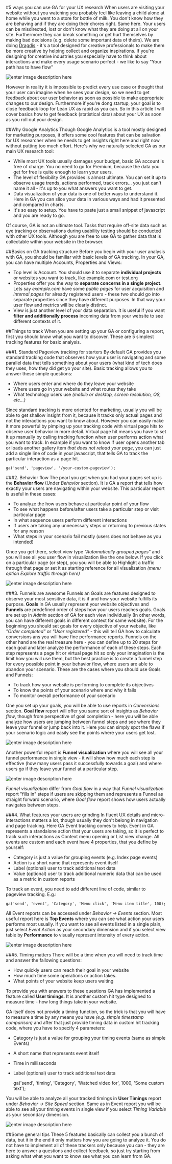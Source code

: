 
#5 ways you can use GA for your UX research
When users are visiting your website without you watching you probably feel like leaving a child alone at home while you went to a store for bottle of milk. You don't know how they are behaving and if they are doing their chores right. 
Same here. Your users can be misdirected, lost or don't know what they are doing at all on your site. Furthermore they can break something or get hurt themselves by making bad decisions (e.g. delete some important data of theirs). We are doing [Dragdis](http://dragdis.com) - it's a tool designed for creative professionals to make them be more creative by helping collect and organize inspirations. If you're designing for creative industries you especially have to think about interactions and make every usage scenario perfect - we like to say "Your path has to have flow" 

![enter image description here](http://i.memeful.com/memes/MExb36w/Ancient-Aliens-Guy.jpg) 

However in reality it is impossible to predict every use case or thought that your user can imagine when he sees your design, so we need to get feedback about our user behavior as soon as possible to make appropriate changes to our design. Furthermore if you're dong startup, your goal is to close feedback loop for Lean UX as rapid as you can. So in this article I will cover basics how to get feedback (statistical data) about your UX as soon as you roll out your design. 


##Why Google Analytics 
Though Google Analytics is a tool mostly designed for marketing purposes, it offers some cool features that can be salvation for UX researcher when he needs to get insights right here and right now without putting too much effort. Here's why we naturally selected GA as our main UX research tool: 

 - While most UX tools usually damages your budget, basic GA account is free of charge. You no need to go for Premium, because the data you get for free is quite enough to learn your users.
 - The level of flexibility GA provides is almost ultimate. You can set it up to observe usage trends, actions performed, track errors... you just can't name it all - it's up to you what answers you want to get. 
 - Data visualization of your data is one of better ways to understand it. Here in GA you can slice your data in various ways and had it presented and compared in charts. 	
 - It's so easy to setup. You have to paste just a small snippet of javascript and you are ready to go.

Of course, GA is not an ultimate tool. Tasks that require off-site data such as eye tracking or observations during usability testing should be conducted with other UX tools. Although you are free to use GA to gather data that is collectable within your website in the browser.

##Basics on GA tracking structure
Before you begin with your user analysis with GA, you should be familiar with basic levels of GA tracking. In your GA, you can have multiple Accounts, Properties and Views:

 -  Top level is Account. You should use it to separate **individual projects** or websites you want to track, like example.com or test.org
 - Properties offer you the way to **separate concerns in a single project**. Lets say *example.com* have some *public pages* for user acquisition and *internal pages* for already registered users - these two should go into separate properties since they have different purposes. In that way your user flow and metrics will be clearly distinct.
 - View is just another level of your data separation. It is useful if you want **filter and additionally process** incoming data from your website to see different contexts of it.    

##Things to track
When you are setting up your GA or configuring a report, first you should know what you want to discover. These are 5 simplest tracking features for basic analysis. 

###1. Standard Pageview tracking for starters
By default GA provides you standard tracking code that observes how your user is navigating and some parallel data that tells something about your users (what kind of tech does they uses, how they did get yo your site). Basic tracking allows you to answer these simple questions:

- Where users enter and where do they leave your website 
- Where users go in your website and what routes they take
- What technology users use *(mobile or desktop, screen resolution, OS, etc...)*  

Since standard tracking is more oriented for marketing, usually you will be able to get shallow insight from it, because it tracks only actual pages and not the interactions you want to know about. However you can easily make it more powerful by pimping up your tracking code with virtual page hits to observe user behavior in more detail. Virtual page hit means you have to set it up manually by calling tracking function when user performs action what you want to track. In example if you want to know if user opens another tab or loads another gallery item *that does not reload your page*, you can just add a single line of code in your javascript, that tells GA to track the particular interaction as a page hit.

    ga('send', 'pageview', '/your-custom-pageview');

###2. Behavior flow
The pearl you get when you had your pages set up is the **Behavior flow** (Under *Behavior* section). It is GA a report that tells how exactly your users are navigating within your website. 
This particular report is useful in these cases:

- To analyze the how users behave at particular point of your flow
- To see what happens before/after users take a particular step or visit particular page   
- In what sequence users perform different interactions
- If users are taking any unnecessary steps or returning to previous states for any reason
- What steps in your scenario fail mostly (users does not behave as you intended)  

Once you get there, select view type *"Automatically grouped pages"* and you will see all you user flow in visualization like the one below. If you click on a particular page (or step), you you will be able to Highlight a traffic through that page or set it as starting reference for all visualization *(menu option Explore traffic through here)*   

![enter image description here](https://www.dropbox.com/s/047owtlvf99vzdx/bahavior-flow.jpg?dl=1)


###3. Funnels are awesome
Funnels an Goals are features designed to observe your most sensitive data, it is if and how your website fulfills its purpose. **Goals** in GA usually represent your website objectives and **Funnels** are predefined order of steps how your users reaches goals. 
Goals are set up in *Admin* section of GA for each view individually (In other words, you can have different goals in different context for same website). For the beginning you should set goals for every objective of your website, like *"Order completed"* or *"User registered"* - this will tell GA how to calculate conversions ans you will have fine performance reports.
Funnels on the other hand are the real treasure here - you can define up to 20 steps for each goal and later analyze the performance of each of these steps. Each step represents a page hit or virtual page hit so only your imagination is the limit how you will use them, but the best practice is to create a funnel step for every possible point in your behavior flow, where users are able to abandon your scenario. 
These are the cases where you should use Goals and Funnels:

- To track how your website is performing to complete its objectives
- To know the points of your scenario where and why it fails
- To monitor overall performance of your scenario 

One you set up your goals, you will be able to use reports in *Conversions* section. **Goal flow** report will offer you same sort of insights as *Behavior flow*, though from perspective of goal completion - here you will be able analyze how users are jumping between funnel steps and see where they leave your funnel or jump back into it. Here you can simply spot the flaws if your scenario logic and easily see the points where your users get lost.

![enter image description here](https://www.dropbox.com/s/uueg4s1l7wpfhqp/goal-flow.jpg?dl=1)

Another powerful report is **Funnel visualization** where you will see all your funnel performance in single view - it will show how much each step is effective (how many users pass it successfully towards a goal) and where users go if they leave your funnel at a particular step. 

![enter image description here](https://www.dropbox.com/s/u91983rn3xrjavc/funnel.jpg?dl=1)

*Funnel visualization* differ from *Goal flow* in a way that *Funnel visualization* report "fills in" steps if users are skipping them and represents a Funnel as straight forward scenario, where *Goal flow* report shows how users actually navigates between steps.  

###4. What features your users are grinding
In fluent UX details and micro-interactions matters a lot, though usually they don't belong in navigation and page tracking. Here GA Event tracking comes to help. Event in GA represents a standalone action that your users are taking, so it is perfect to track such interactions as Context menu opening or List view change. All events are custom and each event have 4 properties, that you define by yourself:

- Category is just a value for grouping events (e.g. Index page events)
- Action is a short name that represents event itself
- Label (optional) user to track additional text data
- Value (optional) user to track additional numeric data that can be used as a metric in custom reports

To track an event, you need to add different line of code, similar to pageview tracking. E.g.:

    ga('send', 'event', 'Category', 'Menu click', 'Menu item title', 100);
    
All Event reports can be accessed under *Behavior -> Events* section. Most useful report here is **Top Events** where you can see what action your users performs most usually. If you want to see all events listed in a single plain, just select *Event Action* as your secondary dimension and if you select view table by **Performance** to visually represent intensity of every action.

![enter image description here](https://www.dropbox.com/s/c0vklzw3v8607z7/events.jpg?dl=1)

###5. Timing matters
There will be a time when you will need to track time and answer the fallowing questions: 

- How quickly users can reach their goal in your website
- How much time some operations or action takes.
- What points of your website keep users waiting 

To provide you with answers to these questions GA has implemented a feature called **User timings**. It is another custom hit type designed to measure time - how long things take in your website. 

GA itself does not provide a timing function, so the trick is that you will have to measure a time by any means you have *(e.g. simple timestamp comparison)* and after that just provide timing data in custom hit tracking code, where you have to specify 4 parameters:

- Category is just a value for grouping your timing events (same as simple Events)
- A short name that represents event itself
- Time in milliseconds
- Label (optional) user to track additional text data
 
    ga('send', 'timing', 'Category', 'Watched video for', 1000, 'Some custom text');


You will be able to analyze all your tracked timings in **User Timings** report  under *Behavior -> Site Speed* section. Same as in Event report you will be able to see all your timing events in single view if you select *Timing Variable* as your secondary dimension.

![enter image description here](https://www.dropbox.com/s/umq95axkq4mi6wm/timings.jpg?dl=1)

##Some general tips
These 5 features basically can collect you a bunch of data, but it in the end it only matters how you are going to analyze it. You do not have to implement all of these trackers only because you can - they are here to answer a questions and collect feedback, so just try starting from asking what what you want to know see what you can learn from GA.   

